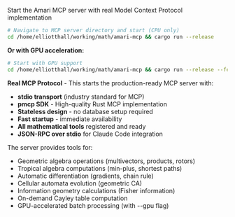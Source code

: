 Start the Amari MCP server with real Model Context Protocol implementation

```bash
# Navigate to MCP server directory and start (CPU only)
cd /home/elliotthall/working/math/amari-mcp && cargo run --release
```

**Or with GPU acceleration:**
```bash
# Start with GPU support
cd /home/elliotthall/working/math/amari-mcp && cargo run --release --features gpu -- --gpu
```

**Real MCP Protocol** - This starts the production-ready MCP server with:
- **stdio transport** (industry standard for MCP)
- **pmcp SDK** - High-quality Rust MCP implementation
- **Stateless design** - no database setup required
- **Fast startup** - immediate availability
- **All mathematical tools** registered and ready
- **JSON-RPC over stdio** for Claude Code integration

The server provides tools for:
- Geometric algebra operations (multivectors, products, rotors)
- Tropical algebra computations (min-plus, shortest paths)
- Automatic differentiation (gradients, chain rule)
- Cellular automata evolution (geometric CA)
- Information geometry calculations (Fisher information)
- On-demand Cayley table computation
- GPU-accelerated batch processing (with --gpu flag)